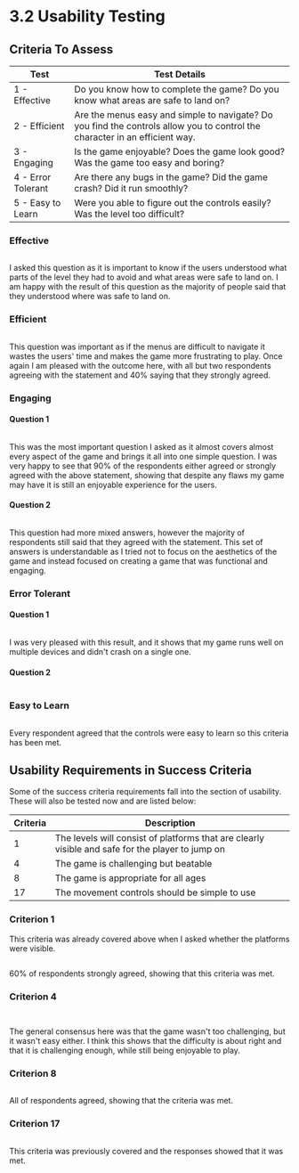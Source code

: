 # 3.2 Usability Testing

## Criteria To Assess

| Test               | Test Details                                                                                                                |
| ------------------ | --------------------------------------------------------------------------------------------------------------------------- |
| 1 - Effective      | Do you know how to complete the game? Do you know what areas are safe to land on?                                           |
| 2 - Efficient      | Are the menus easy and simple to navigate? Do you find the controls allow you to control the character in an efficient way. |
| 3 - Engaging       | Is the game enjoyable? Does the game look good? Was the game too easy and boring?                                           |
| 4 - Error Tolerant | Are there any bugs in the game? Did the game crash? Did it run smoothly?                                                    |
| 5 - Easy to Learn  | Were you able to figure out the controls easily? Was the level too difficult?                                               |

### Effective

<figure><img src="../.gitbook/assets/image (20) (1).png" alt=""><figcaption></figcaption></figure>

I asked this question as it is important to know if the users understood what parts of the level they had to avoid and what areas were safe to land on. I am happy with the result of this question as the majority of people said that they understood where was safe to land on.

### Efficient

<figure><img src="../.gitbook/assets/image (23).png" alt=""><figcaption></figcaption></figure>

This question was important as if the menus are difficult to navigate it wastes the users' time and makes the game more frustrating to play. Once again I am pleased with the outcome here, with all but two respondents agreeing with the statement and 40% saying that they strongly agreed.

### Engaging

#### Question 1

<figure><img src="../.gitbook/assets/image (11) (1).png" alt=""><figcaption></figcaption></figure>

This was the most important question I asked as it almost covers almost every aspect of the game and brings it all into one simple question. I was very happy to see that 90% of the respondents either agreed or strongly agreed with the above statement, showing that despite any flaws my game may have it is still an enjoyable experience for the users.

#### Question 2

<figure><img src="../.gitbook/assets/image (14) (1).png" alt=""><figcaption></figcaption></figure>

This question had more mixed answers, however the majority of respondents still said that they agreed with the statement. This set of answers is understandable as I tried not to focus on the aesthetics of the game and instead focused on creating a game that was functional and engaging.&#x20;

### Error Tolerant

#### Question 1

<figure><img src="../.gitbook/assets/image (17) (1).png" alt=""><figcaption></figcaption></figure>

I was very pleased with this result, and it shows that my game runs well on multiple devices and didn't crash on a single one.

#### Question 2

<figure><img src="../.gitbook/assets/image (19) (1).png" alt=""><figcaption></figcaption></figure>



### Easy to Learn

<figure><img src="../.gitbook/assets/image (22) (1).png" alt=""><figcaption></figcaption></figure>

Every respondent agreed that the controls were easy to learn so this criteria has been met.

## Usability Requirements in Success Criteria

Some of the success criteria requirements fall into the section of usability. These will also be tested now and are listed below:

| Criteria | Description                                                                                      |
| -------- | ------------------------------------------------------------------------------------------------ |
| 1        | The levels will consist of platforms that are clearly visible and safe for the player to jump on |
| 4        | The game is challenging but beatable                                                             |
| 8        | The game is appropriate for all ages                                                             |
| 17       | The movement controls should be simple to use                                                    |

### Criterion 1

This criteria was already covered above when I asked whether the platforms were visible.&#x20;

<figure><img src="../.gitbook/assets/image (5) (1) (4).png" alt=""><figcaption></figcaption></figure>

60% of respondents strongly agreed, showing that this criteria was met.

### Criterion 4

<figure><img src="../.gitbook/assets/image (9).png" alt=""><figcaption></figcaption></figure>

<figure><img src="../.gitbook/assets/image (15) (1).png" alt=""><figcaption></figcaption></figure>

The general consensus here was that the game wasn't too challenging, but it wasn't easy either. I think this shows that the difficulty is about right and that it is challenging enough, while still being enjoyable to play.

### Criterion 8

<figure><img src="../.gitbook/assets/image (7) (3).png" alt=""><figcaption></figcaption></figure>

All of respondents agreed, showing that the criteria was met.

### Criterion 17

<figure><img src="../.gitbook/assets/image (2).png" alt=""><figcaption></figcaption></figure>

This criteria was previously covered and the responses showed that it was met.
